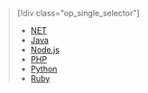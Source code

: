 > [!div class="op_single_selector"]
> 
> * [NET](../articles/service-bus/service-bus-dotnet-get-started-with-queues.md)
> * [Java](../articles/service-bus/service-bus-java-how-to-use-queues.md)
> * [Node.js](../articles/service-bus/service-bus-nodejs-how-to-use-queues.md)
> * [PHP](../articles/service-bus/service-bus-php-how-to-use-queues.md)
> * [Python](../articles/service-bus/service-bus-python-how-to-use-queues.md)
> * [Ruby](../articles/service-bus/service-bus-ruby-how-to-use-queues.md)
> 
> 

